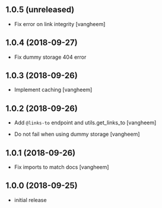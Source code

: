 ## 1.0.5 (unreleased)

- Fix error on link integrity
  [vangheem]

## 1.0.4 (2018-09-27)

- Fix dummy storage 404 error

## 1.0.3 (2018-09-26)

- Implement caching
  [vangheem]


## 1.0.2 (2018-09-26)

- Add `@links-to` endpoint and utils.get_links_to
  [vangheem]

- Do not fail when using dummy storage
  [vangheem]

## 1.0.1 (2018-09-26)

- Fix imports to match docs
  [vangheem]


## 1.0.0 (2018-09-25)

- initial release
